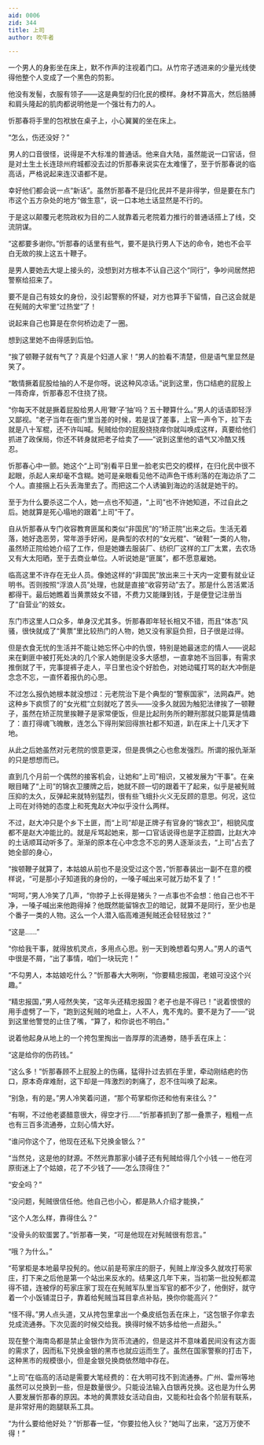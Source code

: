 ```yaml
---
aid: 0006
zid: 344
title: 上司
author: 吹牛者

---
```




  一个男人的身影坐在床上，默不作声的注视着门口。从竹帘子透进来的少量光线使得他整个人变成了一个黑色的剪影。

  他没有发髻，衣服有领子——这是典型的归化民的模样。身材不算高大，然后胳膊和肩头隆起的肌肉都说明他是一个强壮有力的人。

  忻那春将手里的包袱放在桌子上，小心翼翼的坐在床上。

  “怎么，伤还没好？”

  男人的口音很怪，说得是不大标准的普通话。他来自大陆，虽然能说一口官话，但是对土生土长连琼州府城都没去过的忻那春来说实在太难懂了，至于忻那春说的临高话，严格说起来连汉语都不是。

  幸好他们都会说一点“新话”。虽然忻那春不是归化民并不是非得学，但是要在东门市这个五方杂处的地方“做生意”，说一口本地土话显然是不行的。

  于是这以颠覆元老院政权为目的二人就靠着元老院着力推行的普通话搭上了线，交流阴谋。

  “这都要多谢你。”忻那春的话里有些气，要不是执行男人下达的命令，她也不会平白无故的挨上这五十鞭子。

  是男人要她去大堤上接头的，没想到对方根本不认自己这个“同行”，争吵间居然把警察给招来了。

  要不是自己有妓女的身份，没引起警察的怀疑，对方也算手下留情，自己这会就是在髡贼的大牢里“过热堂”了！

  说起来自己也算是在奈何桥边走了一圈。

  想到这里她不由得感到后怕。

  “挨了顿鞭子就有气了？真是个妇道人家！”男人的脸看不清楚，但是语气里显然是笑了。

  “敢情撅着屁股给抽的人不是你呀。说这种风凉话。”说到这里，伤口结疤的屁股上一阵奇痒，忻那春忍不住挠了挠。

  “你每天不就是撅着屁股给男人用‘鞭’子‘抽’吗？五十鞭算什么。”男人的话语即轻浮又鄙视。“老子当年在衙门里当差的时候，若是误了差事，上官一声令下，拉下去就是八十军棍，还不许叫喊。髡贼给你的屁股挠挠痒你就叫唤成这样，真要给他们抓进了政保局，你还不转身就把老子给卖了——”说到这里他的语气又冷酷又残忍。

  忻那春心中一颤。她这个“上司”别看平日里一脸老实巴交的模样，在归化民中很不起眼，杀起人来却毫不含糊。她可是亲眼看见他不动声色干练利落的在海边杀了二个人。直接捆上石头丢海里去了。而把这二个人诱骗到海边的活就是她干的。

  至于为什么要杀这二个人，她一点也不知道，“上司”也不许她知道，不过自此之后。她就算是死心塌地的跟着“上司”干了。

  自从忻那春从专门收容教育匪属和类似“非国民”的“矫正院”出来之后。生活无着落，她好逸恶劳，常年游手好闲，是典型的农村的“女光棍”、“破鞋”一类的人物，虽然矫正院给她介绍了工作，但是她嫌去服装厂、纺织厂这样的工厂太累，去农场又有大太阳晒，至于去商业单位。人听说她是“匪属”，都不愿意雇她。

  临高这里不许存在无业人员。像她这样的“非国民”放出来三十天内一定要有就业证明书。否则按照“浮浪人员”处理，也就是直接“收容劳动”去了。那是什么苦活累活都得干。最后她瞧着当黄票妓女不错，不费力又能赚到钱，于是便登记注册当了“自营业”的妓女。

  东门市这里人口众多，单身汉尤其多。忻那春即年轻长相又不错，而且“体态”风骚，很快就成了“黄票”里比较热门的人物，她又没有家庭负担，日子很是过得。

  但是衣食无忧的生活并不能让她忘怀心中的仇恨，特别是她最迷恋的情人——说起来在剿匪中被打死处决的几个家人她倒是没多大感想，一直拿她不当回事，有需求推倒就了干，完事提裤子走人，平日里也没个好脸色，对她动辄打骂的赵大冲倒是念念不忘，一直怀着报仇的心思。

  不过怎么报仇她根本就没想过：元老院治下是个典型的“警察国家”，法网森严。她这种乡下疯惯了的“女光棍”立刻就吃了苦头——没多久就因为触犯法律挨了一顿鞭子，虽然在矫正院里挨鞭子是家常便饭，但是比起刑务所的鞭刑那就只能算是情趣了：直打得魂飞魄散，连怎么下得刑架回得旅社都不知道，趴在床上十几天才下地。

  从此之后她虽然对元老院的恨意更深，但是畏惧之心也愈发强烈。所谓的报仇渐渐的只是想想而已。

  直到几个月前一个偶然的接客机会，让她和“上司”相识，又被发展为“干事”。在亲眼目睹了“上司”的锦衣卫腰牌之后，她就不顾一切的跟着干了起来，似乎是被髡贼压抑的太久，反弹起来就特别猛烈，很有些飞蛾扑火义无反顾的意思。何况，这位上司在对待她的态度上和死鬼赵大冲似乎没什么两样。

  不过，赵大冲只是个乡下土匪，而“上司”却是正牌子有官身的“锦衣卫”，相貌风度都不是赵大冲能比的。就是斥骂起她来，那一口官话说得也是字正腔圆，比赵大冲的土话顺耳动听多了。渐渐的原本在心中念念不忘的男人逐渐淡去，“上司”占去了她全部的身心，

  “挨顿鞭子就算了，本姑娘从前也不是没受过这个苦，”忻那春装出一副不在意的模样说，“可是那小子知道我的身份的，一嗓子喊出来可就万劫不复了！”

  “呵呵，”男人冷笑了几声，“你脖子上长得是猪头？一点事也不会想：他自己也不干净，一嗓子喊出来他跑得掉？他既然能留锦衣卫的暗记，就算不是同行，至少也是个番子一类的人物。这么一个人潜入临高难道髡贼还会轻轻放过？”

  “这是……”

  “你给我干事，就得放机灵点，多用点心思。别一天到晚想着勾男人。”男人的语气中很是不屑，“出了事情，咱们一块玩完！”

  “不勾男人，本姑娘吃什么？”忻那春大大咧咧，“你要精忠报国，老娘可没这个兴趣。”

  “精忠报国，”男人哑然失笑，“这年头还精忠报国？老子也是不得已！”说着恨恨的用手虚劈了一下，“跑到这髡贼的地盘上，人不人，鬼不鬼的。要不是为了——”说到这里他警觉的止住了嘴，“算了，和你说也不明白。”

  说着他起身从地上的一个挎包里掏出一沓厚厚的流通劵，随手丢在床上：

  “这是给你的伤药钱。”

  “这么多！”忻那春顾不上屁股上的伤痛，猛得扑过去抓在手里，牵动刚结疤的伤口，原本奇痒难耐，这下却是一阵激烈的刺痛了，忍不住叫唤了起来。

  “别急，有的是。”男人冷笑着问道，“那个苟掌柜你还和他有来往么？”

  “有啊，不过他老婆醋意很大，得空才行……”忻那春抓到了那一叠票子，粗粗一点也有三百多流通券，立刻心情大好。

  “谁问你这个了，他现在还私下兑换金银么？”

  “当然兑，这是他的财源。不然光靠那家小铺子还有髡贼给得几个小钱－－他在河原街迷上了个姑娘，花了不少钱了——怎么顶得住？”

  “安全吗？”

  “没问题，髡贼很信任他。他自己也小心，都是熟人介绍才能换，”

  “这个人怎么样，靠得住么？”

  “没骨头的软蛋罢了。”忻那春一笑，“可是他现在对髡贼很有怨言。”

  “哦？为什么。”

  “苟掌柜是本地最早投髡的。他以前是苟家庄的厨子，髡贼上岸没多久就攻打苟家庄，打下来之后他是第一个站出来反水的。结果这几年下来，当初第一批投髡都混得不错，连被俘的苟家庄家丁现在在髡贼军队里当军官的都不少了，他倒好，就守着一个小饭铺混日子，靠着给髡贼当耳目拿点补贴，换你你能高兴？”

  “怪不得。”男人点头道，又从挎包里拿出一个桑皮纸包丢在床上，“这包银子你拿去兑成流通券。下次见面的时候交给我。换得时候不妨多给他一点甜头。”

  现在整个海南岛都是禁止金银作为货币流通的，但是这并不意味着民间没有这方面的需求了，因而私下兑换金银的黑市也就应运而生了。虽然在国家警察的打击下，这种黑市的规模很小，但是金银兑换商依然暗中存在。

  “上司”在临高的活动是需要大笔经费的：在大明可找不到流通券。广州、雷州等地虽然可以兑换到一些，但是数量很少。只能设法输入白银再兑换。这也是为什么男人要发展忻那春的原因。本地的黄票妓女活动自由，又能和社会各个阶层有联系，是非常好用的跑腿联系工具。

  “为什么要给他好处？”忻那春一怔，“你要拉他入伙？”她叫了出来，“这万万使不得！”



